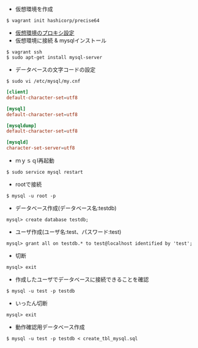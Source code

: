 - 仮想環境を作成
```
$ vagrant init hashicorp/precise64
```
- [仮想環境のプロキシ設定](http://tk2-207-13211.vs.sakura.ne.jp/2015/12/500/)
- 仮想環境に接続 & mysqlインストール
```
$ vagrant ssh
$ sudo apt-get install mysql-server
```
- データベースの文字コードの設定
```
$ sudo vi /etc/mysql/my.cnf
```
``` .cnf
[client]
default-character-set=utf8

[mysql]
default-character-set=utf8

[mysqldump]
default-character-set=utf8

[mysqld]
character-set-server=utf8
```
- ｍｙｓｑl再起動
```
$ sudo service mysql restart
```
- rootで接続
```
$ mysql -u root -p
```
- データベース作成(データベース名:testdb)
```
mysql> create database testdb;
```
- ユーザ作成(ユーザ名:test、パスワード:test)
```
mysql> grant all on testdb.* to test@localhost identified by 'test';
```
- 切断
```
mysql> exit
```
- 作成したユーザでデータベースに接続できることを確認
```
$ mysql -u test -p testdb
```
- いったん切断
```
mysql> exit
```
- 動作確認用データベース作成

```
$ mysql -u test -p testdb < create_tbl_mysql.sql
```
